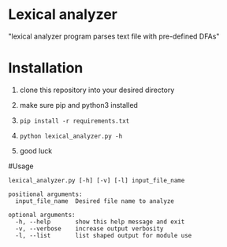 Lexical analyzer
===================

"lexical analyzer program parses text file with pre-defined DFAs"

# Installation

1. clone this repository into your desired directory

2. make sure pip and python3 installed

3. ```shell script
   pip install -r requirements.txt
   ```

4. ```shell script
   python lexical_analyzer.py -h
   ```

5. good luck

#Usage
```shell script
lexical_analyzer.py [-h] [-v] [-l] input_file_name

positional arguments:
  input_file_name  Desired file name to analyze

optional arguments:
  -h, --help       show this help message and exit
  -v, --verbose    increase output verbosity
  -l, --list       list shaped output for module use

```
